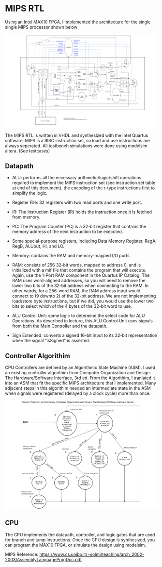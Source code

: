 # MIPS RTL

Using an Intel MAX10 FPGA, I implemented the architecture for the single single MIPS processor shown below 

![Local Image](./Images/CPU.png)

The MIPS RTL is written in VHDL and synthesized with the Intel Quartus software. MIPS is a RISC instruction set, so load and use instructions are always seperated. All testbench simulations were done using modelsim altera. (See testcases)

## Datapath

* ALU: performs all the necessary arithmetic/logic/shift operations required to implement the
MIPS instruction set (see instruction set table at end of this document). 
the encoding of the r-type instructions first to simplify the logic.
* Register File: 32 registers with two read ports and one write port.
* IR: The Instruction Register (IR) holds the instruction once it is fetched from memory.
* PC: The Program Counter (PC) is a 32-bit register that contains the memory address of
the next instruction to be executed.
* Some special-purpose registers, including Data Memory Register, RegA, RegB, ALUout,
HI, and LO. 
* Memory: contains the RAM and memory-mapped I/O ports 

* RAM: consists of 256 32-bit words, mapped to address 0, and is initialized with a mif file
that contains the program that will execute. Again, use the 1-Port RAM component in the
Quartus IP Catalog. The RAM uses word-aligned addresses, so you will need to remove
the lower two bits of the 32-bit address when connecting to the RAM. In other words, for a
256-word RAM, the RAM address input would connect to (9 downto 2) of the 32-bit address.
We are not implementing load/store byte instructions, but if we did, you would use the lower
two bits to select which of the 4 bytes of the 32-bit word to use.
* ALU Control Unit: some logic to determine the select code for ALU Operations. As
described in lecture, this ALU Control Unit uses signals from both the Main Controller and
the datapath.
* Sign Extended: converts a signed 16-bit input to its 32-bit representation when the signal
“isSigned” is asserted. 

## Controller Algorithim 

CPU Controllers are defined by an Algorithmic State Machine (ASM). I used an existing controller algorithim from Computer Organization and Design: The Hardware/Software Interface, 3rd ed. From the Algorithim, I tranlated it into an ASM that fit the specific MIPS architecture that I implemented. Many adjacent steps in this algorithim needed an intermediate state in the ASM when signals were registered (delayed by a clock cycle) more than once.

![Local Image](./Images/Algorithm.png)

## CPU

The CPU implements the datapath, controller, and logic gates that are used for branch and jump instructions. Once the CPU design is synthesized, you can program the MAX10 FPGA, or simulate the design using modelsim.

MIPS Reference:
https://www.cs.unibo.it/~solmi/teaching/arch_2002-2003/AssemblyLanguageProgDoc.pdf

